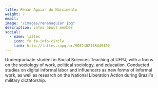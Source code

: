 ```yaml
---
title: Renan Aguiar do Nascimento
weight: 7
email:
image: "/images/renanaguiar.jpg"
description: infos about member
social:
  - name: lattes
    icon: fa fa-info-circle
    link: http://lattes.cnpq.br/9052402118449102
---
```


Undergraduate student in Social Sciences Teaching at UFRJ, with a focus on the sociology of work, political sociology, and education. Conducted studies on digital informal labor and influencers as new forms of informal work, as well as research on the National Liberation Action during Brazil's military dictatorship.
